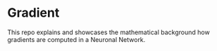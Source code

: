 # Gradient

This repo explains and showcases the mathematical background how gradients are computed in a Neuronal Network.
